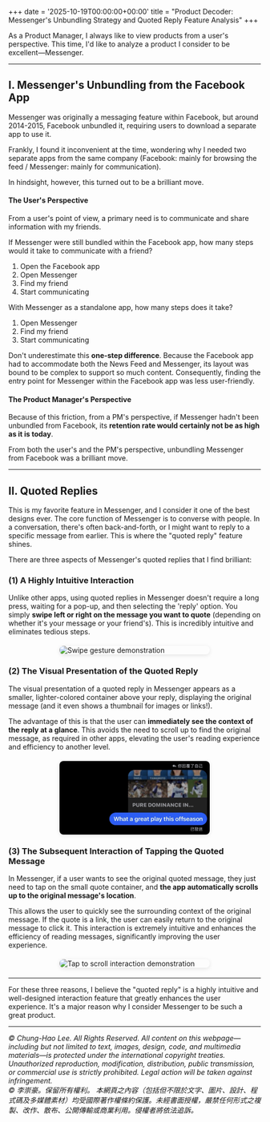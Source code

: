 +++
date = '2025-10-19T00:00:00+00:00'
title = "Product Decoder: Messenger's Unbundling Strategy and Quoted Reply Feature Analysis"
+++

As a Product Manager, I always like to view products from a user's perspective. This time, I'd like to analyze a product I consider to be excellent—Messenger.

---

## I. Messenger's Unbundling from the Facebook App

Messenger was originally a messaging feature within Facebook, but around 2014-2015, Facebook unbundled it, requiring users to download a separate app to use it.

Frankly, I found it inconvenient at the time, wondering why I needed two separate apps from the same company (Facebook: mainly for browsing the feed / Messenger: mainly for communication).

In hindsight, however, this turned out to be a brilliant move.

#### The User's Perspective

From a user's point of view, a primary need is to communicate and share information with my friends.

If Messenger were still bundled within the Facebook app, how many steps would it take to communicate with a friend?
1.  Open the Facebook app
2.  Open Messenger
3.  Find my friend
4.  Start communicating

With Messenger as a standalone app, how many steps does it take?
1.  Open Messenger
2.  Find my friend
3.  Start communicating

Don't underestimate this **one-step difference**. Because the Facebook app had to accommodate both the News Feed and Messenger, its layout was bound to be complex to support so much content. Consequently, finding the entry point for Messenger within the Facebook app was less user-friendly.

#### The Product Manager's Perspective

Because of this friction, from a PM's perspective, if Messenger hadn't been unbundled from Facebook, its **retention rate would certainly not be as high as it is today**.

From both the user's and the PM's perspective, unbundling Messenger from Facebook was a brilliant move.

---

## II. Quoted Replies

This is my favorite feature in Messenger, and I consider it one of the best designs ever. The core function of Messenger is to converse with people. In a conversation, there's often back-and-forth, or I might want to reply to a specific message from earlier. This is where the "quoted reply" feature shines.

There are three aspects of Messenger's quoted replies that I find brilliant:

### (1) A Highly Intuitive Interaction
Unlike other apps, using quoted replies in Messenger doesn't require a long press, waiting for a pop-up, and then selecting the 'reply' option. You simply **swipe left or right on the message you want to quote** (depending on whether it's your message or your friend's). This is incredibly intuitive and eliminates tedious steps.

<img src="gif1.GIF" alt="Swipe gesture demonstration" width="300" style="display: block; margin: 20px auto; border-radius: 8px; box-shadow: 0 2px 8px rgba(0,0,0,0.1);">

### (2) The Visual Presentation of the Quoted Reply
The visual presentation of a quoted reply in Messenger appears as a smaller, lighter-colored container above your reply, displaying the original message (and it even shows a thumbnail for images or links!).

The advantage of this is that the user can **immediately see the context of the reply at a glance**. This avoids the need to scroll up to find the original message, as required in other apps, elevating the user's reading experience and efficiency to another level.

<img src="pic.jpg" alt="Quoted reply visual example" width="300" style="display: block; margin: 20px auto; border-radius: 8px; box-shadow: 0 2px 8px rgba(0,0,0,0.1);">

### (3) The Subsequent Interaction of Tapping the Quoted Message
In Messenger, if a user wants to see the original quoted message, they just need to tap on the small quote container, and **the app automatically scrolls up to the original message's location**.

This allows the user to quickly see the surrounding context of the original message. If the quote is a link, the user can easily return to the original message to click it. This interaction is extremely intuitive and enhances the efficiency of reading messages, significantly improving the user experience.

<img src="gif2.GIF" alt="Tap to scroll interaction demonstration" width="300" style="display: block; margin: 20px auto; border-radius: 8px; box-shadow: 0 2px 8px rgba(0,0,0,0.1);">

---

For these three reasons, I believe the "quoted reply" is a highly intuitive and well-designed interaction feature that greatly enhances the user experience. It's a major reason why I consider Messenger to be such a great product.







---
*© Chung-Hao Lee. All Rights Reserved.
All content on this webpage—including but not limited to text, images, design, code, and multimedia materials—is protected under the international copyright treaties. Unauthorized reproduction, modification, distribution, public transmission, or commercial use is strictly prohibited. Legal action will be taken against infringement.* <br>
*© 李崇豪。保留所有權利。
本網頁之內容（包括但不限於文字、圖片、設計、程式碼及多媒體素材）均受國際著作權條約保護。未經書面授權，嚴禁任何形式之複製、改作、散布、公開傳輸或商業利用。侵權者將依法追訴。*

